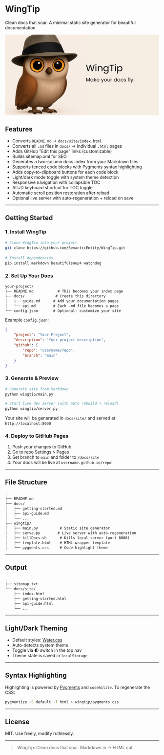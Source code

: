 # WingTip

Clean docs that soar. A minimal static site generator for beautiful documentation.

![social-card](social-card.png)

## Features

- Converts `README.md` → `docs/site/index.html`
- Converts all `.md` files in `docs/` → individual `.html` pages
- Adds GitHub "Edit this page" links (customizable)
- Builds sitemap.xml for SEO
- Generates a two-column docs index from your Markdown files
- Supports fenced code blocks with Pygments syntax highlighting
- Adds copy-to-clipboard buttons for each code block
- Light/dark mode toggle with system theme detection
- Responsive navigation with collapsible TOC
- Alt+D keyboard shortcut for TOC toggle
- Automatic scroll position restoration after reload
- Optional live server with auto-regeneration + reload on save

---

## Getting Started

### 1. Install WingTip

```bash
# Clone WingTip into your project
git clone https://github.com/SemanticEntity/WingTip.git

# Install dependencies
pip install markdown beautifulsoup4 watchdog
```

### 2. Set Up Your Docs

```
your-project/
├── README.md           # This becomes your index page
├── docs/              # Create this directory
│   ├── guide.md      # Add your documentation pages
│   └── api.md        # Each .md file becomes a page
└── config.json       # Optional: customize your site
```

Example `config.json`:
```json
{
    "project": "Your Project",
    "description": "Your project description",
    "github": {
        "repo": "username/repo",
        "branch": "main"
    }
}
```

### 3. Generate & Preview

```bash
# Generate site from Markdown
python wingtip/main.py
```

```bash
# Start live dev server (with auto rebuild + reload)
python wingtip/server.py
```

Your site will be generated in `docs/site/` and served at `http://localhost:8000`

### 4. Deploy to GitHub Pages

1. Push your changes to GitHub
2. Go to repo Settings > Pages
3. Set branch to `main` and folder to `/docs/site`
4. Your docs will be live at `username.github.io/repo`!

---

## File Structure

```
.
├── README.md
├── docs/
│   ├── getting-started.md
│   ├── api-guide.md
│   └── ...
├── wingtip/
│   ├── main.py          # Static site generator
│   ├── serve.py        # Live server with auto-regeneration
│   ├── killDocs.sh      # Kills local server (port 8000)
│   ├── template.html    # HTML wrapper template
│   └── pygments.css     # Code highlight theme
```

---

## Output

```
.
├── sitemap.txt
└── docs/site/
    ├── index.html
    ├── getting-started.html
    ├── api-guide.html
    └── ...
```

---

## Light/Dark Theming

* Default styles: [Water.css](https://watercss.kognise.dev)
* Auto-detects system theme
* Toggle via 🌓 switch in the top nav
* Theme state is saved in `localStorage`

---

## Syntax Highlighting

Highlighting is powered by [Pygments](https://pygments.org/) and `codehilite`.
To regenerate the CSS:

```bash
pygmentize -S default -f html > wingtip/pygments.css
```

---

## License

MIT. Use freely, modify ruthlessly.

---

> WingTip: Clean docs that soar. Markdown in → HTML out.
